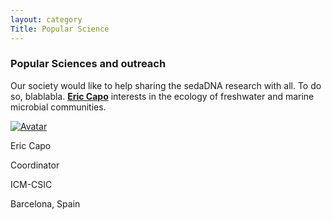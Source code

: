 ```yaml
---
layout: category
Title: Popular Science
---
```


<div class="section">
<h3 class="section-title underline">Popular Sciences and outreach</h3>
</div>

<div class="intro">
<div class="section Eric">
<p> Our society would like to help sharing the sedaDNA research with all. To do so, blablabla. <a href="https://ercapo.wixsite.com/sedadna-society/ericcapo" target="_blank"><b>Eric Capo</b></a> interests in the ecology of freshwater and marine microbial communities.</p>  
</div>

<div class="avatar">

<div class ="member">
<div class="square"><a href="https://ercapo.wixsite.com/sedadna-society/ericcapo" target="_blank"><img src="{{ "/assets/board-members/Eric.png" | relative_url }}" alt="Avatar" /></a></div>
<p>Eric Capo</p>
<p>Coordinator</p>
<p>ICM-CSIC</p>
<p>Barcelona, Spain</p>
</div>
</div>

